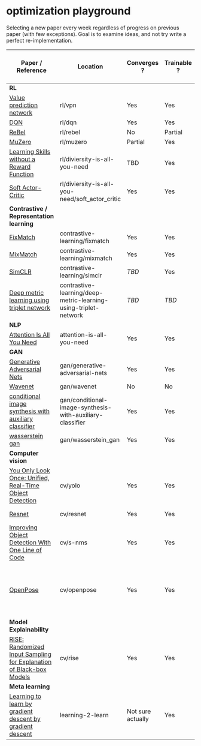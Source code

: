 # optimization playground

Selecting a new paper every week regardless of progress on previous paper (with few exceptions). Goal is to examine ideas, and not try write a perfect re-implementation. 


| **Paper / Reference**                                                                                       | **Location**                                                                      | **Converges ?**                                                 | **Trainable ?** | **Essential components implemented ?**                                    | **Has paper notes ?** |
| ----------------------------------------------------------------------------------------------------------- | --------------------------------------------------------------------------------- | --------------------------------------------------------------- | --------------- | ------------------------------------------------------------------------- | --------------------- |
| **RL**                                                                                                      |                                                                                   |                                                                 |                 |                                                                           |                       |
| [Value prediction network](https://arxiv.org/abs/1707.03497)                                                | rl/vpn                                                                            | Yes                                                             | Yes             | Yes                                                                       | No                    |
| [DQN](https://en.wikipedia.org/wiki/Q-learning#Deep_Q-learning)                                             | rl/dqn                                                                            | Yes                                                             | Yes             | Yes                                                                       | No                    |
| [ReBel](https://arxiv.org/abs/2007.13544)                                                                   | rl/rebel                                                                          | No                                                              | Partial         | Partial                                                                   | Yes                   |
| [MuZero](https://arxiv.org/pdf/1911.08265.pdf)                                                              | rl/muzero                                                                         | Partial                                                         | Yes             | Yes                                                                       | Yes                   |
| [Learning Skills without a Reward Function](https://arxiv.org/abs/1802.06070)                               | rl/diviersity-is-all-you-need                                                     | TBD                                                             | Yes             | Yes                                                                       | Yes                   |
| [Soft Actor-Critic](https://arxiv.org/abs/1801.01290)                                                       | rl/diviersity-is-all-you-need/soft_actor_critic                                   | Yes                                                             | Yes             | Yes                                                                       | no                    |
| **Contrastive / Representation learning**                                                                   |                                                                                   |                                                                 |                 |                                                                           |                       |
| [FixMatch](https://arxiv.org/abs/2001.07685)                                                                | contrastive-learning/fixmatch                                                     | Yes                                                             | Yes             | Yes                                                                       | No                    |
| [MixMatch](https://arxiv.org/abs/1905.02249)                                                                | contrastive-learning/mixmatch                                                     | Yes                                                             | Yes             | Yes                                                                       | Yes                   |
| [SimCLR](https://arxiv.org/abs/2002.05709)                                                                  | contrastive-learning/simclr                                                       | *TBD*                                                           | Yes             | Yes                                                                       | No                    |
| [Deep metric learning using triplet network](https://arxiv.org/pdf/1412.6622.pdf) | contrastive-learning/deep-metric-learning-using-triplet-network | *TBD*           | *TBD*                                                                     | *TBD*                 | Yes |
| **NLP**                                                                                                     |                                                                                   |                                                                 |                 |                                                                           |                       |
| [Attention Is All You Need](https://arxiv.org/abs/1706.03762)                                               | attention-is-all-you-need                                                         | Yes                                                             | Yes             | Yes                                                                       | No                    |
| **GAN**                                                                                                     |                                                                                   |                                                                 |                 |                                                                           |                       |
| [Generative Adversarial Nets](https://arxiv.org/pdf/1406.2661.pdf)                                          | gan/generative-adversarial-nets                                                   | Yes                                                             | Yes             | Yes                                                                       | No                    |
| [Wavenet](https://arxiv.org/abs/1609.03499)                                                                 | gan/wavenet                                                                       | No                                                              | No              | Partial                                                                   | No                    |
| [conditional image synthesis with auxiliary classifier](https://arxiv.org/abs/1610.09585)                   | gan/conditional-image-synthesis-with-auxiliary-classifier                         | Yes                                                             | Yes             | Yes                                                                       | Yes                   |
| [wasserstein gan](https://arxiv.org/pdf/1701.07875.pdf)                                                     | gan/wasserstein_gan                                                               | Yes                                                             | Yes             | Yes                                                                       | No                    |
| **Computer vision**                                                                                         |                                                                                   |                                                                 |                 |                                                                           |                       |
| [You Only Look Once: Unified, Real-Time Object Detection](https://arxiv.org/abs/1506.02640)                 | cv/yolo                                                                           | Yes                                                             | Yes             | Yes, but room for stuff like NMS                                          | No                    |
| [Resnet](https://arxiv.org/abs/1512.03385)                                                                  | cv/resnet                                                                         | Yes                                                             | Yes             | Yes, but not made deep                                                    | Yes                   |
| [Improving Object Detection With One Line of Code](https://arxiv.org/pdf/1704.04503.pdf)                    | cv/s-nms                                                                          | Yes                                                             | Yes             | Yes                                                                       | Yes                   |
| [OpenPose](https://arxiv.org/pdf/1812.08008.pdf)                                                            | cv/openpose                                                                       | Yes                                                             | Yes             | Mostly, have not fully integrated hungarian algorithm for multi detection | Yes                   |
| **Model Explainability**                                                                                    |                                                                                   |                                                                 |                 |                                                                           |                       |
| [RISE: Randomized Input Sampling for Explanation of Black-box Models](https://arxiv.org/pdf/1806.07421.pdf) | cv/rise                                                                           | Yes                                                             | Yes             | Yes                                                                       | Yes                   |
| **Meta learning**                                                                                           |                                                                                   |                                                                 |                 |                                                                           |                       |
| [Learning to learn by gradient descent by gradient descent](https://arxiv.org/abs/1606.04474)               | learning-2-learn                                                                  | Not sure actually                                               | Yes             | Yes                                                                       | Yes                   |
